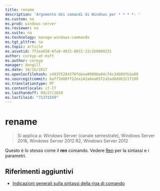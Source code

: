 ```yaml
---
title: rename
description: 'Argomento dei comandi di Windows per * * * *- '
ms.custom: na
ms.prod: windows-server
ms.reviewer: na
ms.suite: na
ms.technology: manage-windows-commands
ms.tgt_pltfrm: na
ms.topic: article
ms.assetid: 7f2ea658-0fa9-4015-8031-22c2b0089231
author: coreyp-at-msft
ms.author: coreyp
manager: dongill
ms.date: 10/16/2017
ms.openlocfilehash: c49375284376fdeaa09096e04c74c34089fb2a80
ms.sourcegitcommit: 6aff3d88ff22ea141a6ea6572a5ad8dd6321f199
ms.translationtype: MT
ms.contentlocale: it-IT
ms.lasthandoff: 09/27/2019
ms.locfileid: "71371559"
---
```

# <a name="rename"></a>rename

>Si applica a: Windows Server (canale semestrale), Windows Server 2016, Windows Server 2012 R2, Windows Server 2012

Questo è lo stesso come il **ren** comando.
Vedere [Ren](ren.md) per la sintassi e i parametri.
## <a name="additional-references"></a>Riferimenti aggiuntivi
-   [Indicazioni generali sulla sintassi della riga di comando](command-line-syntax-key.md)

